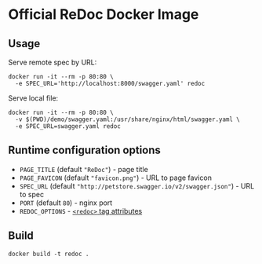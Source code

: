 # Official ReDoc Docker Image

## Usage

Serve remote spec by URL:

    docker run -it --rm -p 80:80 \
      -e SPEC_URL='http://localhost:8000/swagger.yaml' redoc

Serve local file:

    docker run -it --rm -p 80:80 \
      -v $(PWD)/demo/swagger.yaml:/usr/share/nginx/html/swagger.yaml \
      -e SPEC_URL=swagger.yaml redoc

## Runtime configuration options

- `PAGE_TITLE` (default `"ReDoc"`) - page title
- `PAGE_FAVICON` (default `"favicon.png"`) - URL to page favicon
- `SPEC_URL` (default `"http://petstore.swagger.io/v2/swagger.json"`) - URL to spec
- `PORT` (default `80`) - nginx port
- `REDOC_OPTIONS` - [`<redoc>` tag attributes](https://github.com/Rebilly/ReDoc#redoc-tag-attributes)

## Build

    docker build -t redoc .

